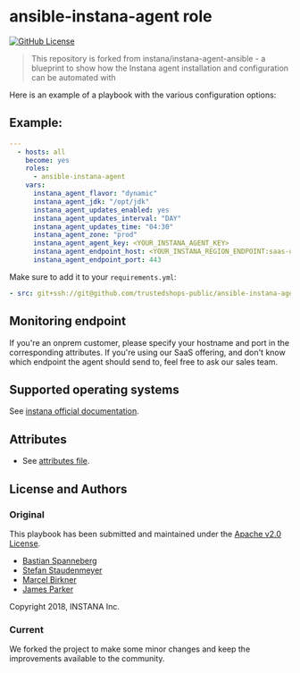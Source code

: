 # ansible-instana-agent role
[![GitHub License](https://img.shields.io/badge/license-Apache--2-lightgrey.svg)](https://github.com/trustedshops-public/ansible-instana-agent/blob/main/LICENSE)

> This repository is forked from instana/instana-agent-ansible - a blueprint to show how the Instana agent installation and configuration can be automated with 


Here is an example of a playbook with the various configuration options:

## Example:

```yaml
---
  - hosts: all
    become: yes
    roles:
      - ansible-instana-agent
    vars:
      instana_agent_flavor: "dynamic"
      instana_agent_jdk: "/opt/jdk"
      instana_agent_updates_enabled: yes
      instana_agent_updates_interval: "DAY"
      instana_agent_updates_time: "04:30"
      instana_agent_zone: "prod"
      instana_agent_agent_key: <YOUR_INSTANA_AGENT_KEY>
      instana_agent_endpoint_host: <YOUR_INSTANA_REGION_ENDPOINT:saas-us-west-2.instana.io>
      instana_agent_endpoint_port: 443
```

Make sure to add it to your `requirements.yml`:

```yaml
- src: git+ssh://git@github.com/trustedshops-public/ansible-instana-agent.git
```


## Monitoring endpoint

If you're an onprem customer, please specify your hostname and port in the corresponding attributes. If you're using our SaaS offering, and don't know which endpoint the agent should send to, feel free to ask our sales team.

## Supported operating systems

See [instana official documentation](https://docs.instana.io/quick_start/agent_setup/).

## Attributes

* See [attributes file](defaults/main.yml).

## License and Authors

### Original

This playbook has been submitted and maintained under the [Apache v2.0 License](https://github.com/instana/ansible-role/blob/master/LICENSE).

* [Bastian Spanneberg](https://github.com/spanneberg)
* [Stefan Staudenmeyer](https://github.com/doerteDev)
* [Marcel Birkner](https://github.com/marcelbirkner)
* [James Parker](https://github.com/jmsprkr)

Copyright 2018, INSTANA Inc.

### Current

We forked the project to make some minor changes and keep the improvements available to the community.


